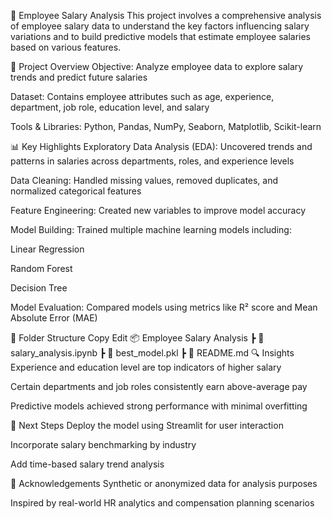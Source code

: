 💼 Employee Salary Analysis
This project involves a comprehensive analysis of employee salary data to understand the key factors influencing salary variations and to build predictive models that estimate employee salaries based on various features.

📌 Project Overview
Objective: Analyze employee data to explore salary trends and predict future salaries

Dataset: Contains employee attributes such as age, experience, department, job role, education level, and salary

Tools & Libraries: Python, Pandas, NumPy, Seaborn, Matplotlib, Scikit-learn

📊 Key Highlights
Exploratory Data Analysis (EDA): Uncovered trends and patterns in salaries across departments, roles, and experience levels

Data Cleaning: Handled missing values, removed duplicates, and normalized categorical features

Feature Engineering: Created new variables to improve model accuracy

Model Building: Trained multiple machine learning models including:

Linear Regression

Random Forest

Decision Tree

Model Evaluation: Compared models using metrics like R² score and Mean Absolute Error (MAE)

📁 Folder Structure
Copy
Edit
📦 Employee Salary Analysis
 ┣ 📄 salary_analysis.ipynb
 ┣ 📄 best_model.pkl
 ┣ 📄 README.md
🔍 Insights
Experience and education level are top indicators of higher salary

Certain departments and job roles consistently earn above-average pay

Predictive models achieved strong performance with minimal overfitting

🚀 Next Steps
Deploy the model using Streamlit for user interaction

Incorporate salary benchmarking by industry

Add time-based salary trend analysis

🙏 Acknowledgements
Synthetic or anonymized data for analysis purposes

Inspired by real-world HR analytics and compensation planning scenarios
